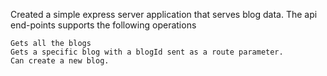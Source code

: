 Created a simple express server application that serves blog data. The api end-points supports the following operations

    Gets all the blogs
    Gets a specific blog with a blogId sent as a route parameter.
    Can create a new blog.
